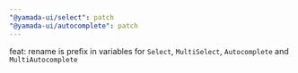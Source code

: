 ```yaml
---
"@yamada-ui/select": patch
"@yamada-ui/autocomplete": patch
---
```


feat: rename is prefix in variables for `Select`, `MultiSelect`, `Autocomplete` and `MultiAutocomplete`
